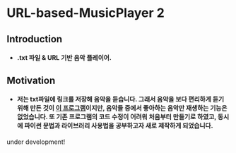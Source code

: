 # URL-based-MusicPlayer 2

## Introduction

- #### .txt 파일 & URL 기반 음악 플레이어.

## Motivation

- #### 저는 txt파일에 링크를 저장해 음악을 듣습니다. 그래서 음악을 보다 편리하게 듣기위해 만든 것이 [이 프로그램](https://github.com/VDoring/URL-based-MusicPlayer)이지만, 음악들 중에서 좋아하는 음악만 재생하는 기능은 없었습니다. 또 기존 프로그램의 코드 수정이 어려워 처음부터 만들기로 하였고, 동시에 파이썬 문법과 라이브러리 사용법을 공부하고자 새로 제작하게 되었습니다.


under development!
